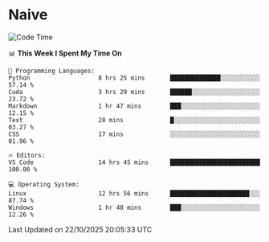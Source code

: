 # Naive
<!-- ## 日拱一卒，功不唐捐 -->
<!-- [![GitHub Streak](https://streak-stats.demolab.com/?user=XiaoXKKK)](https://git.io/streak-stats) -->
<!--START_SECTION:waka-->
![Code Time](http://img.shields.io/badge/Code%20Time-840%20hrs%2047%20mins-blue)

📊 **This Week I Spent My Time On** 

```text
💬 Programming Languages: 
Python                   8 hrs 25 mins       ██████████████░░░░░░░░░░░   57.14 % 
Cuda                     3 hrs 29 mins       ██████░░░░░░░░░░░░░░░░░░░   23.72 % 
Markdown                 1 hr 47 mins        ███░░░░░░░░░░░░░░░░░░░░░░   12.15 % 
Text                     28 mins             █░░░░░░░░░░░░░░░░░░░░░░░░   03.27 % 
CSS                      17 mins             ░░░░░░░░░░░░░░░░░░░░░░░░░   01.96 % 

🔥 Editors: 
VS Code                  14 hrs 45 mins      █████████████████████████   100.00 % 

💻 Operating System: 
Linux                    12 hrs 56 mins      ██████████████████████░░░   87.74 % 
Windows                  1 hr 48 mins        ███░░░░░░░░░░░░░░░░░░░░░░   12.26 % 
```


 Last Updated on 22/10/2025 20:05:33 UTC
<!--END_SECTION:waka-->
